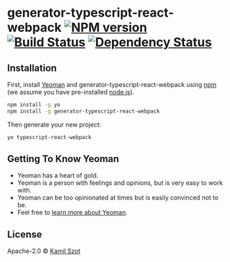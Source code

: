 # generator-typescript-react-webpack [![NPM version][npm-image]][npm-url] [![Build Status][travis-image]][travis-url] [![Dependency Status][daviddm-image]][daviddm-url]
> 

## Installation

First, install [Yeoman](http://yeoman.io) and generator-typescript-react-webpack using [npm](https://www.npmjs.com/) (we assume you have pre-installed [node.js](https://nodejs.org/)).

```bash
npm install -g yo
npm install -g generator-typescript-react-webpack
```

Then generate your new project:

```bash
yo typescript-react-webpack
```

## Getting To Know Yeoman

 * Yeoman has a heart of gold.
 * Yeoman is a person with feelings and opinions, but is very easy to work with.
 * Yeoman can be too opinionated at times but is easily convinced not to be.
 * Feel free to [learn more about Yeoman](http://yeoman.io/).

## License

Apache-2.0 © [Kamil Szot]()


[npm-image]: https://badge.fury.io/js/generator-typescript-react-webpack.svg
[npm-url]: https://npmjs.org/package/generator-typescript-react-webpack
[travis-image]: https://travis-ci.org/KamilSzot/generator-typescript-react-webpack.svg?branch=master
[travis-url]: https://travis-ci.org/KamilSzot/generator-typescript-react-webpack
[daviddm-image]: https://david-dm.org/KamilSzot/generator-typescript-react-webpack.svg?theme=shields.io
[daviddm-url]: https://david-dm.org/KamilSzot/generator-typescript-react-webpack
